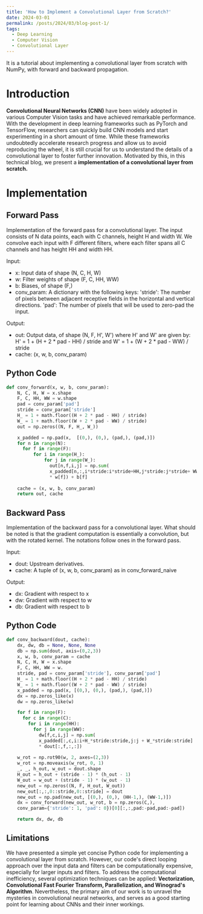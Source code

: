 ```yaml
---
title: 'How to Implement a Convolutional Layer from Scratch?'
date: 2024-03-01
permalink: /posts/2024/03/blog-post-1/
tags:
  - Deep Learning
  - Computer Vision
  - Convolutional Layer
---
```


It is a tutorial about implementing a convolutional layer from scratch with NumPy, with forward and backward propagation.

Introduction
======
**Convolutional Neural Networks (CNN)** have been widely adopted in various Computer Vision tasks and have achieved remarkable performance. With the development in deep learning frameworks such as PyTorch and TensorFlow, researchers can quickly build CNN models and start experimenting in a short amount of time. While these frameworks undoubtedly accelerate research progress and allow us to avoid reproducing the wheel, it is still crucial for us to understand the details of a convolutional layer to foster further innovation. Motivated by this, in this technical blog, we present a **implementation of a convolutional layer from scratch.**

Implementation
======

Forward Pass
------
Implementation of the forward pass for a convolutional layer. The input consists of N data points, each with C channels, height H and width W. We convolve each input with F different filters, where each filter spans all C channels and has height HH and width HH.   

Input:
- x: Input data of shape (N, C, H, W)
- w: Filter weights of shape (F, C, HH, WW)
- b: Biases, of shape (F,) 
- conv_param: A dictionary with the following keys: 'stride': The number of pixels between adjacent receptive fields in the
horizontal and vertical directions. 'pad': The number of pixels that will be used to zero-pad the input.

Output:
- out: Output data, of shape (N, F, H', W') where H' and W' are given by: H' = 1 + (H + 2 * pad - HH) / stride and W' = 1 + (W + 2 * pad - WW) / stride
- cache: (x, w, b, conv\_param)

Python Code
------
```python
def conv_forward(x, w, b, conv_param):
    N, C, H, W = x.shape
    F, C, HH, WW = w.shape
    pad = conv_param['pad']
    stride = conv_param['stride']
    H_ = 1 + math.floor((H + 2 * pad - HH) / stride)
    W_ = 1 + math.floor((W + 2 * pad - WW) / stride)
    out = np.zeros((N, F, H_, W_))

    x_padded = np.pad(x,  [(0,), (0,), (pad,), (pad,)])
    for n in range(N):
      for f in range(F):
          for i in range(H_):
              for j in range(W_):
                out[n,f,i,j] = np.sum(
                x_padded[n,:,i*stride:i*stride+HH,j*stride:j*stride+ WW]
                * w[f]) + b[f]
                
    cache = (x, w, b, conv_param)
    return out, cache
```

Backward Pass
------
Implementation of the backward pass for a convolutional layer. What should be noted is that the gradient computation is essentially a convolution, but with the rotated kernel. The notations follow ones in the forward pass. 

Input:
- dout: Upstream derivatives.
- cache: A tuple of (x, w, b, conv_param) as in conv_forward_naive


Output:
- dx: Gradient with respect to x
- dw: Gradient with respect to w
- db: Gradient with respect to b

Python Code
------
```python
def conv_backward(dout, cache):
    dx, dw, db = None, None, None
    db = np.sum(dout, axis=(0,2,3))
    x, w, b, conv_param = cache
    N, C, H, W = x.shape
    F, C, HH, WW = w.  
    stride, pad = conv_param['stride'], conv_param['pad']
    H_ = 1 + math.floor((H + 2 * pad - HH) / stride)
    W_ = 1 + math.floor((W + 2 * pad - WW) / stride)
    x_padded = np.pad(x, [(0,), (0,), (pad,), (pad,)])
    dx = np.zeros_like(x)
    dw = np.zeros_like(w)

    for f in range(F):
      for c in range(C):
        for i in range(HH):
          for j in range(WW):
            dw[f,c,i,j] = np.sum(
            x_padded[:,c,i:i+H_*stride:stride,j:j + W_*stride:stride]
            * dout[:,f,:,:])
    
    w_rot = np.rot90(w, 2, axes=(2,3))
    w_rot = np.moveaxis(w_rot, 0, 1)
    _, _, h_out, w_out = dout.shape
    H_out = h_out + (stride - 1) * (h_out - 1)
    W_out = w_out + (stride - 1) * (w_out - 1)
    new_out = np.zeros((N, F, H_out, W_out))
    new_out[:,:,0::stride,0::stride] = dout
    new_out = np.pad(new_out, [(0,), (0,), (HH-1,), (WW-1,)])
    dx = conv_forward(new_out, w_rot, b = np.zeros(C,), 
    conv_param={'stride': 1, 'pad': 0})[0][:,:,pad:-pad,pad:-pad])

    return dx, dw, db
```

Limitations
------
We have presented a simple yet concise Python code for implementing a convolutional layer from scratch. However, our code's direct looping approach over the input data and filters can be computationally expensive, especially for larger inputs and filters. To address the computational inefficiency, several optimization techniques can be applied: **Vectorization, Convolutional Fast Fourier Transform, Parallelization, and Winograd's Algorithm**. Nevertheless, the primary aim of our work is to unravel the mysteries in convolutional neural networks, and serves as a good starting point for learning about CNNs and their inner workings.
